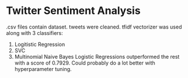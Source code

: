# Twitter Sentiment Analysis
.csv files contain dataset. 
tweets were cleaned. tfidf vectorizer was used along with 3 classifiers:
1. Logitistic Regression
2. SVC
3. Multinomial Naive Bayes
Logistic Regressions outperformed the rest with a score of 0.7929. Could probably do a lot better with hyperparameter tuning.  
